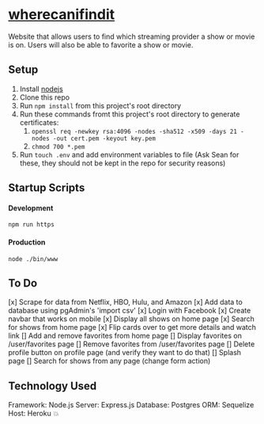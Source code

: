 # [wherecanifindit](wherecaniwatch.herokuapp.com)
Website that allows users to find which streaming provider a show or movie is on. Users will also be able to favorite a show or movie.


## Setup
1. Install [nodejs](https://nodejs.org/en/download/)
2. Clone this repo
3. Run `npm install` from this project's root directory
4. Run these commands fromt this project's root directory to generate certificates:
    1. `openssl req -newkey rsa:4096 -nodes -sha512 -x509 -days 21 -nodes -out cert.pem -keyout key.pem`
    2. `chmod 700 *.pem`
5. Run `touch .env` and add environment variables to file (Ask Sean for these, they should not be kept in the repo for security reasons)

## Startup Scripts
#### Development
`npm run https`
#### Production
`node ./bin/www`

## To Do
[x] Scrape for data from Netflix, HBO, Hulu, and Amazon
[x] Add data to database using pgAdmin's 'import csv'
[x] Login with Facebook
[x] Create navbar that works on mobile
[x] Display all shows on home page
[x] Search for shows from home page
[x] Flip cards over to get more details and watch link
[] Add and remove favorites from home page
[] Display favorites on /user/favorites page
[] Remove favorites from /user/favorites page
[] Delete profile button on profile page (and verify they want to do that)
[] Splash page
[] Search for shows from any page (change form action)

## Technology Used
Framework: Node.js
Server: Express.js
Database: Postgres
ORM: Sequelize
Host: Heroku
:boom: